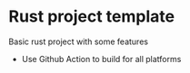 # Rust project template

Basic rust project with some features

* Use Github Action to build for all platforms

  